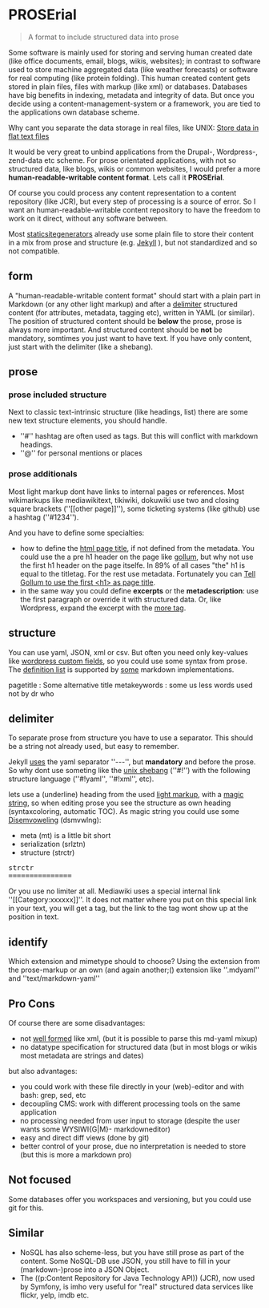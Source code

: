 # PROSErial

> A format to include structured data into prose


Some software is mainly used for storing and serving human created date (like office documents, email, blogs, wikis, websites); in contrast to software used to store machine aggregated data (like weather forecasts) or software for real computing (like protein folding).
This human created content gets stored in plain files, files with markup (like xml) or databases. Databases have big benefits in indexing, metadata and integrity of data.
But once you decide using a content-management-system or a framework, you are tied to the applications own database scheme.

Why cant you separate the data storage in real files, like UNIX: [Store data in flat text files](https://en.wikipedia.org/wiki/Unix_philosophy)

It would be very great to unbind applications from the Drupal-, Wordpress-, zend-data etc scheme. For prose orientated applications, with not so structured data, like blogs, wikis or common websites, I would prefer a more __human-readable-writable content format__. Lets call it __PROSErial__. 

Of course you could process any content representation to a content repository (like JCR), but every step of processing is a source of error. So I want an human-readable-writable content repository to have the freedom to work on it direct, without any software between.

Most [staticsitegenerators](https://staticsitegenerators.net/) already use some plain file to store their content in a mix from prose and structure (e.g. [Jekyll](https://raw.githubusercontent.com/mojombo/mojombo.github.io/master/_posts/2015-06-19-replicated.md) ), but not standardized and so not compatible.


## form
A "human-readable-writable content format" should start with a plain part in Markdown (or any other light markup) and after a [delimiter](#delimiter) structured content (for attributes, metadata, tagging etc), written in YAML (or similar). The position of structured content should be __below__ the prose, prose is always more important.
And structured content should be __not__ be mandatory, somtimes you just want to have text. If you have only content, just start with the delimiter (like a shebang).

## prose
### prose included structure

Next to classic text-intrinsic structure (like headings, list) there are some new text structure elements, you should handle.

* ''#'' hashtag are often used as  tags. But this will conflict with markdown headings.
* ''@'' for personal mentions or places

### prose additionals
Most light markup dont have links to internal pages or references. Most wikimarkups like mediawikitext, tikiwiki, dokuwiki use two and closing square brackets (''[[other page]]''), some ticketing systems (like github) use a hashtag (''#1234'').

And you have to define some specialties:

* how to define the [html page title](http://www.w3schools.com/tags/tag_title.asp), if not defined from the metadata. You could use the a pre h1 header on the page like [gollum](https://github.com/gollum/gollum/wiki#custom-titles-via-cli), but why not use the first h1 header on the page itselfe. In 89% of all cases "the" h1 is equal to the titletag. For the rest use metadata. Fortunately you can [Tell Gollum to use the first \<h1> as page title](https://github.com/gollum/gollum).
* in the same way you could define __excerpts__ or the __metadescription__: use the first paragraph or override it with structured data. Or, like Wordpress, expand the excerpt with the [more tag](https://en.support.wordpress.com/more-tag/).

## structure

You can use yaml, JSON, xml or csv. But often you need only key-values like [wordpress custom fields](https://codex.wordpress.org/Custom_Fields), so you could use some syntax from prose. The [definition list](https://www.w3.org/TR/html401/struct/lists.html#h-10.3) is supported by [some](http://talk.commonmark.org/t/description-list/289/12) markdown implementations.

   pagetitle
   : Some alternative title
   metakeywords
   : some us less words used not by dr who



## delimiter
To separate prose from structure you have to use a separator. This should be a string not already used, but easy to remember. 

Jekyll [uses](https://raw.githubusercontent.com/mojombo/mojombo.github.io/master/_posts/2015-06-19-replicated.md) the yaml separator ''---'', but __mandatory__ and before the prose. So why dont use someting like the [unix shebang](https://en.wikipedia.org/wiki/Shebang_%28Unix%29) (''#!'') with the following structure language (''#!yaml'', ''#!xml'', etc). 

lets use a (underline) heading from the used [light markup](https://en.wikipedia.org/wiki/Lightweight_markup_language#Underline), with a [magic string](https://en.wikipedia.org/wiki/Magic_string), so when editing prose you see the structure as own heading (syntaxcoloring, automatic TOC). As magic string you could use some [Disemvoweling](https://en.wikipedia.org/wiki/Disemvoweling) (dsmvwlng):

* meta (mt) is a little bit short
* serialization (srlztn)
* structure (strctr)

<pre>
strctr
===============
</pre>


Or you use no limiter at all. Mediawiki uses a special internal link ''[[Category:xxxxxx]]''. It does not matter where you put on this special link in your text, you will get a tag, but the link to the tag wont show up at the position in text.

## identify

Which extension and mimetype should to choose? Using the  extension from the prose-markup or an own (and again another;() extension like ''.mdyaml'' and ''text/markdown-yaml''


## Pro Cons
Of course there are some disadvantages:

* not [well formed](https://en.wikipedia.org/wiki/Well-formed_document) like xml, (but it is possible to parse this md-yaml mixup)
* no datatype specification for structured data (but in most blogs or wikis most metadata are strings and dates)

but also advantages:
* you could work with these file directly in your (web)-editor and with bash: grep, sed, etc
* decoupling CMS: work with different processing tools on the same application 
* no processing needed from user input to storage (despite the user wants some WYSIWI{G|M}- markdowneditor)
* easy and direct diff views (done by git)
* better control of your prose, due no interpretation is needed to store (but this is more a markdown pro)

## Not focused

Some databases offer you workspaces and versioning, but you could use git for this.

## Similar
* NoSQL has also scheme-less, but you have still prose as part of the content. Some NoSQL-DB use JSON, you still have to fill in your (markdown-)prose into a JSON Object. 
* The ((p:Content Repository for Java Technology API)) (JCR), now used by Symfony, is imho very useful for "real" structured data services like flickr, yelp, imdb etc.  
